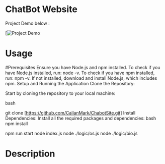 # ChatBot Website
Project Demo below : 

[![Project Demo ](https://youtu.be/X87ic_SDMTU)

# Usage 

#Prerequisites
Ensure you have Node.js and npm installed.
To check if you have Node.js installed, run: node -v.
To check if you have npm installed, run: npm -v.
If not installed, download and install Node.js, which includes npm.
Setup and Running the Application
Clone the Repository:

Start by cloning the repository to your local machine:

bash

git clone [https://github.com/CallanMark/ChabotSite.git]
Install Dependencies:
Install all the required packages and dependencies:
bash
npm install

npm run start
node index.js
node ./logic/os.js
node ./logic/bio.js

# Description 
